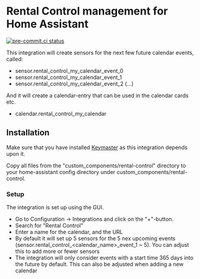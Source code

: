 # Rental Control management for Home Assistant

[![pre-commit.ci status](https://results.pre-commit.ci/badge/github/tykeal/homeassistant-rental-control/main.svg)](https://results.pre-commit.ci/latest/github/tykeal/homeassistant-rental-control/main)

This integration will create sensors for the next few future calendar events,
called:

-   sensor.rental_control_my_calendar_event_0
-   sensor.rental_control_my_calendar_event_1
-   sensor.rental_control_my_calendar_event_2
    (...)

And it will create a calendar-entry that can be used in the calendar cards etc.

-   calendar.rental_control_my_calendar

## Installation

Make sure that you have installed
[Keymaster](https://github.com/FutureTense/keymaster) as this integration
depends upon it.

Copy all files from the "custom_components/rental-control" directory to your
home-assistant config directory under custom_components/rental-control.

### Setup

The integration is set up using the GUI.

-   Go to Configuration -> Integrations and click on the "+"-button.
-   Search for "Rental Control"
-   Enter a name for the calendar, and the URL
-   By default it will set up 5 sensors for the 5 nex upcoming events
    (sensor.rental_control\_<calendar_name>\_event_1 ~ 5). You can adjust this
    to add more or fewer sensors
-   The integration will only consider events with a start time 365 days into
    the future by default. This can also be adjusted when adding a new calendar
